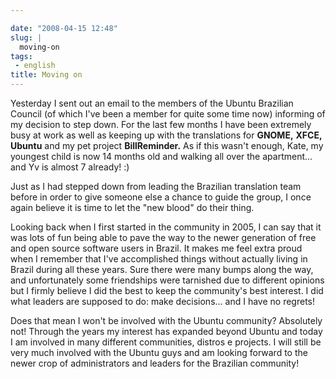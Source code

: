 ```yaml
---

date: "2008-04-15 12:48"
slug: |
  moving-on
tags:
 - english
title: Moving on
---
```


Yesterday I sent out an email to the members of the Ubuntu Brazilian
Council (of which I've been a member for quite some time now) informing
of my decision to step down. For the last few months I have been
extremely busy at work as well as keeping up with the translations for
**GNOME,** **XFCE,** **Ubuntu** and my pet project **BillReminder.** As
if this wasn't enough, Kate, my youngest child is now 14 months old and
walking all over the apartment... and Yv is almost 7 already! :)

Just as I had stepped down from leading the Brazilian translation team
before in order to give someone else a chance to guide the group, I once
again believe it is time to let the "new blood" do their thing.

Looking back when I first started in the community in 2005, I can say
that it was lots of fun being able to pave the way to the newer
generation of free and open source software users in Brazil. It makes me
feel extra proud when I remember that I've accomplished things without
actually living in Brazil during all these years. Sure there were many
bumps along the way, and unfortunately some friendships were tarnished
due to different opinions but I firmly believe I did the best to keep
the community's best interest. I did what leaders are supposed to do:
make decisions... and I have no regrets!

Does that mean I won't be involved with the Ubuntu community? Absolutely
not! Through the years my interest has expanded beyond Ubuntu and today
I am involved in many different communities, distros e projects. I will
still be very much involved with the Ubuntu guys and am looking forward
to the newer crop of administrators and leaders for the Brazilian
community!
